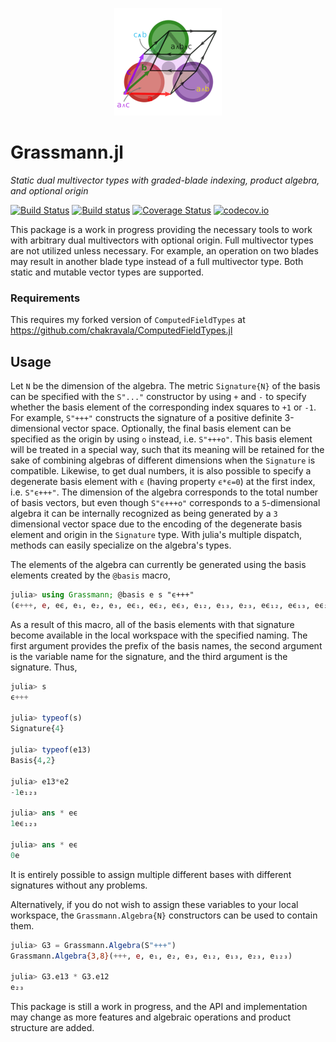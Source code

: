 <p align="center">
  <img src="./docs/src/assets/logo.png" alt="Grassmann.jl"/>
</p>

# Grassmann.jl

*Static dual multivector types with graded-blade indexing, product algebra, and optional origin*

[![Build Status](https://travis-ci.org/chakravala/Grassmann.jl.svg?branch=master)](https://travis-ci.org/chakravala/Grassmann.jl)
[![Build status](https://ci.appveyor.com/api/projects/status/c36u0rgtm2rjcquk?svg=true)](https://ci.appveyor.com/project/chakravala/grassmann-jl)
[![Coverage Status](https://coveralls.io/repos/chakravala/Grassmann.jl/badge.svg?branch=master&service=github)](https://coveralls.io/github/chakravala/Grassmann.jl?branch=master)
[![codecov.io](http://codecov.io/github/chakravala/Grassmann.jl/coverage.svg?branch=master)](http://codecov.io/github/chakravala/Grassmann.jl?branch=master)

This package is a work in progress providing the necessary tools to work with arbitrary dual multivectors with optional origin. Full multivector types are not utilized unless necessary. For example, an operation on two blades may result in another blade type instead of a full multivector type. Both static and mutable vector types are supported.

### Requirements

This requires my forked version of `ComputedFieldTypes` at https://github.com/chakravala/ComputedFieldTypes.jl

## Usage

Let `N` be the dimension of the algebra. The metric `Signature{N}` of the basis can be specified with the `S"..."` constructor by using `+` and `-` to specify whether the basis element of the corresponding index squares to `+1` or `-1`.
For example, `S"+++"` constructs the signature of a positive definite 3-dimensional vector space.
Optionally, the final basis element can be specified as the origin by using `o` instead, i.e. `S"+++o"`.
This basis element will be treated in a special way, such that its meaning will be retained for the sake of combining algebras of different dimensions when the `Signature` is compatible.
Likewise, to get dual numbers, it is also possible to specify a degenerate basis element with `ϵ` (having property `ϵ*ϵ=0`) at the first index, i.e. `S"ϵ+++"`.
The dimension of the algebra corresponds to the total number of basis vectors, but even though `S"ϵ+++o"` corresponds to a `5`-dimensional algebra it can be internally recognized as being generated by a `3` dimensional vector space due to the encoding of the degenerate basis element and origin in the `Signature` type.
With julia's multiple dispatch, methods can easily specialize on the algebra's types.

The elements of the algebra can currently be generated using the basis elements created by the `@basis` macro,
```Julia
julia> using Grassmann; @basis e s "ϵ+++"
(ϵ+++, e, eϵ, e₁, e₂, e₃, eϵ₁, eϵ₂, eϵ₃, e₁₂, e₁₃, e₂₃, eϵ₁₂, eϵ₁₃, eϵ₂₃, e₁₂₃, eϵ₁₂₃)
```
As a result of this macro, all of the basis elements with that signature become available in the local workspace with the specified naming.
The first argument provides the prefix of the basis names, the second argument is the variable name for the signature, and the third argument is the signature. Thus,
```Julia
julia> s
ϵ+++

julia> typeof(s)
Signature{4}

julia> typeof(e13)
Basis{4,2}

julia> e13*e2
-1e₁₂₃

julia> ans * eϵ
1eϵ₁₂₃

julia> ans * eϵ
0e
```
It is entirely possible to assign multiple different bases with different signatures without any problems.

Alternatively, if you do not wish to assign these variables to your local workspace, the `Grassmann.Algebra{N}` constructors can be used to contain them.
```Julia
julia> G3 = Grassmann.Algebra(S"+++")
Grassmann.Algebra{3,8}(+++, e, e₁, e₂, e₃, e₁₂, e₁₃, e₂₃, e₁₂₃)

julia> G3.e13 * G3.e12
e₂₃
```

This package is still a work in progress, and the API and implementation may change as more features and algebraic operations and product structure are added.
